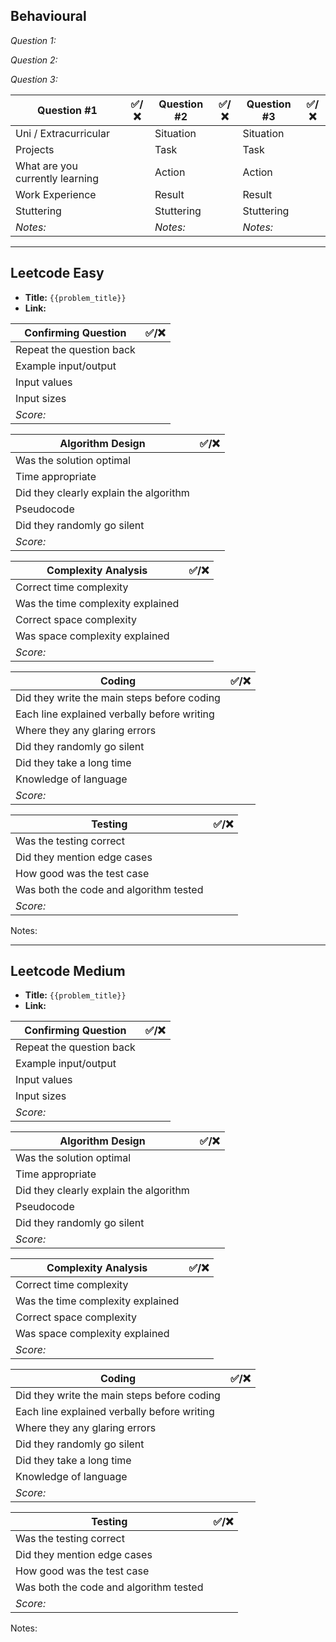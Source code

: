 ## Behavioural

*Question 1:* 

*Question 2:*

*Question 3:*  

| **Question #1**                 | ✅/❌ | **Question #2** | ✅/❌ | **Question #3** | ✅/❌ |
| ------------------------------- | --- | --------------- | --- | --------------- | --- |
| Uni / Extracurricular           |     | Situation       |     | Situation       |     |
| Projects                        |     | Task            |     | Task            |     |
| What are you currently learning |     | Action          |     | Action          |     |
| Work Experience                 |     | Result          |     | Result          |     |
| Stuttering                      |     | Stuttering      |     | Stuttering      |     |
| *Notes:*                        |     | *Notes:*        |     | *Notes:*        |     |


---
## Leetcode Easy

- **Title:** `{{problem_title}}`
- **Link:** 

| Confirming Question      | ✅/❌ |
| ------------------------ | --- |
| Repeat the question back |     |
| Example input/output     |     |
| Input values             |     |
| Input sizes              |     |
| *Score:*                 |     |

| Algorithm Design                       | ✅/❌ |
| -------------------------------------- | --- |
| Was the solution optimal               |     |
| Time appropriate                       |     |
| Did they clearly explain the algorithm |     |
| Pseudocode                             |     |
| Did they randomly go silent            |     |
| *Score:*                               |     |

| Complexity Analysis               | ✅/❌ |
| --------------------------------- | --- |
| Correct time complexity           |     |
| Was the time complexity explained |     |
| Correct space complexity          |     |
| Was space complexity explained    |     |
| *Score:*                          |     |

| Coding                                      | ✅/❌ |
| ------------------------------------------- | --- |
| Did they write the main steps before coding |     |
| Each line explained verbally before writing |     |
| Where they any glaring errors               |     |
| Did they randomly go silent                 |     |
| Did they take a long time                   |     |
| Knowledge of language                       |     |
| *Score:*                                    |     |

| Testing                                | ✅/❌ |
| -------------------------------------- | --- |
| Was the testing correct                |     |
| Did they mention edge cases            |     |
| How good was the test case             |     |
| Was both the code and algorithm tested |     |
| *Score:*                               |     |

Notes:


---
## Leetcode Medium

- **Title:** `{{problem_title}}`
- **Link:** 

| Confirming Question      | ✅/❌ |
| ------------------------ | --- |
| Repeat the question back |     |
| Example input/output     |     |
| Input values             |     |
| Input sizes              |     |
| *Score:*                 |     |

| Algorithm Design                       | ✅/❌ |
| -------------------------------------- | --- |
| Was the solution optimal               |     |
| Time appropriate                       |     |
| Did they clearly explain the algorithm |     |
| Pseudocode                             |     |
| Did they randomly go silent            |     |
| *Score:*                               |     |

| Complexity Analysis               | ✅/❌ |
| --------------------------------- | --- |
| Correct time complexity           |     |
| Was the time complexity explained |     |
| Correct space complexity          |     |
| Was space complexity explained    |     |
| *Score:*                          |     |

| Coding                                      | ✅/❌ |
| ------------------------------------------- | --- |
| Did they write the main steps before coding |     |
| Each line explained verbally before writing |     |
| Where they any glaring errors               |     |
| Did they randomly go silent                 |     |
| Did they take a long time                   |     |
| Knowledge of language                       |     |
| *Score:*                                    |     |

| Testing                                | ✅/❌ |
| -------------------------------------- | --- |
| Was the testing correct                |     |
| Did they mention edge cases            |     |
| How good was the test case             |     |
| Was both the code and algorithm tested |     |
| *Score:*                               |     |

Notes:
